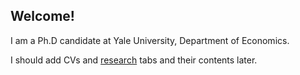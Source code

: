 ## Welcome!

I am a Ph.D candidate at Yale University, Department of Economics.

I should add CVs and [research](./papers.html) tabs and their contents later.

